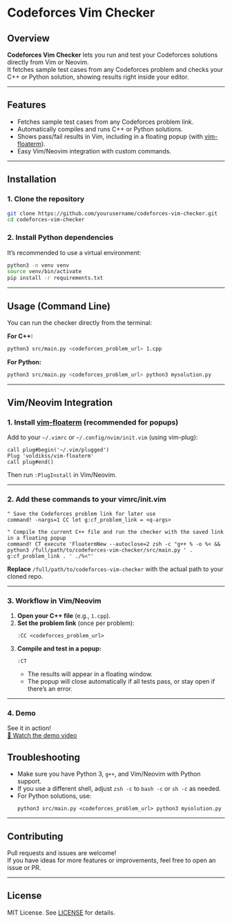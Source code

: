 # Codeforces Vim Checker

## Overview

**Codeforces Vim Checker** lets you run and test your Codeforces solutions directly from Vim or Neovim.  
It fetches sample test cases from any Codeforces problem and checks your C++ or Python solution, showing results right inside your editor.

---

## Features

- Fetches sample test cases from any Codeforces problem link.
- Automatically compiles and runs C++ or Python solutions.
- Shows pass/fail results in Vim, including in a floating popup (with [vim-floaterm](https://github.com/voldikss/vim-floaterm)).
- Easy Vim/Neovim integration with custom commands.

---

## Installation

### 1. Clone the repository

```sh
git clone https://github.com/yourusername/codeforces-vim-checker.git
cd codeforces-vim-checker
```

### 2. Install Python dependencies

It’s recommended to use a virtual environment:

```sh
python3 -m venv venv
source venv/bin/activate
pip install -r requirements.txt
```

---

## Usage (Command Line)

You can run the checker directly from the terminal:

**For C++:**
```sh
python3 src/main.py <codeforces_problem_url> 1.cpp
```
**For Python:**
```sh
python3 src/main.py <codeforces_problem_url> python3 mysolution.py
```

---

## Vim/Neovim Integration

### 1. Install [vim-floaterm](https://github.com/voldikss/vim-floaterm) (recommended for popups)

Add to your `~/.vimrc` or `~/.config/nvim/init.vim` (using vim-plug):

```vim
call plug#begin('~/.vim/plugged')
Plug 'voldikss/vim-floaterm'
call plug#end()
```
Then run `:PlugInstall` in Vim/Neovim.

---

### 2. Add these commands to your vimrc/init.vim

```vim
" Save the Codeforces problem link for later use
command! -nargs=1 CC let g:cf_problem_link = <q-args>

" Compile the current C++ file and run the checker with the saved link in a floating popup
command! CT execute 'FloatermNew --autoclose=2 zsh -c "g++ % -o %< && python3 /full/path/to/codeforces-vim-checker/src/main.py ' . g:cf_problem_link . ' ./%<"'
```
**Replace** `/full/path/to/codeforces-vim-checker` with the actual path to your cloned repo.

---

### 3. Workflow in Vim/Neovim

1. **Open your C++ file** (e.g., `1.cpp`).
2. **Set the problem link** (once per problem):  
   ```
   :CC <codeforces_problem_url>
   ```
3. **Compile and test in a popup:**  
   ```
   :CT
   ```
   - The results will appear in a floating window.
   - The popup will close automatically if all tests pass, or stay open if there’s an error.

---
### 4. Demo

See it in action!  
[🎥 Watch the demo video](file:///home/shibe/Videos/Screencasts/Screencast%20from%202025-05-25%2017-33-12.mp4)



## Troubleshooting

- Make sure you have Python 3, `g++`, and Vim/Neovim with Python support.
- If you use a different shell, adjust `zsh -c` to `bash -c` or `sh -c` as needed.
- For Python solutions, use:  
  ```
  python3 src/main.py <codeforces_problem_url> python3 mysolution.py
  ```

---

## Contributing

Pull requests and issues are welcome!  
If you have ideas for more features or improvements, feel free to open an issue or PR.

---

## License

MIT License. See [LICENSE](LICENSE) for details.